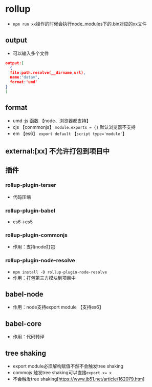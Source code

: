 # rollup
- `npm run xx`操作的时候会执行node_modules下的.bin对应的xx文件

## output
- 可以输入多个文件
```json
output:[
  {
  file:path.resolve(__dirname,url),
  name:"datav",
  format:'umd'
}
]
```
## format
- umd :js 函数 【node、浏览器都支持】
- cjs 【conmmonjs】 `module.exports = {}` 默认浏览器不支持
- em 【es6】 `export default` 【`script type='module'`】

## external:[xx] 不允许打包到项目中

## 插件

### rollup-plugin-terser
- 代码压缩

### rollup-plugin-babel
- es6->es5

### rollup-plugin-commonjs
- 作用：支持node打包


### rollup-plugin-node-resolve
- `npm install -D rollup-plugin-node-resolve`
- 作用：打包第三方模块到项目中

## babel-node
- 作用：node支持export module 【支持es6】

## babel-core
- 作用：代码转译

## tree shaking
- export module必须解构赋值不然不会触发tree shaking
- commojs 触发tree shaking可以直接`export.x= x`
- 不会触发tree shaking[https://www.jb51.net/article/162079.htm]

